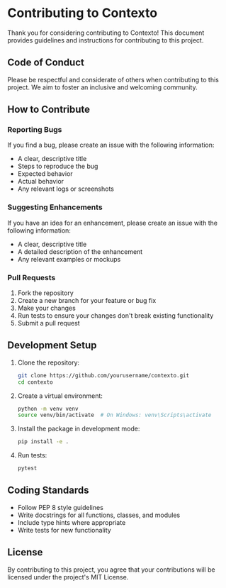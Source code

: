 # Contributing to Contexto

Thank you for considering contributing to Contexto! This document provides guidelines and instructions for contributing to this project.

## Code of Conduct

Please be respectful and considerate of others when contributing to this project. We aim to foster an inclusive and welcoming community.

## How to Contribute

### Reporting Bugs

If you find a bug, please create an issue with the following information:

- A clear, descriptive title
- Steps to reproduce the bug
- Expected behavior
- Actual behavior
- Any relevant logs or screenshots

### Suggesting Enhancements

If you have an idea for an enhancement, please create an issue with the following information:

- A clear, descriptive title
- A detailed description of the enhancement
- Any relevant examples or mockups

### Pull Requests

1. Fork the repository
2. Create a new branch for your feature or bug fix
3. Make your changes
4. Run tests to ensure your changes don't break existing functionality
5. Submit a pull request

## Development Setup

1. Clone the repository:
   ```bash
   git clone https://github.com/yourusername/contexto.git
   cd contexto
   ```

2. Create a virtual environment:
   ```bash
   python -m venv venv
   source venv/bin/activate  # On Windows: venv\Scripts\activate
   ```

3. Install the package in development mode:
   ```bash
   pip install -e .
   ```

4. Run tests:
   ```bash
   pytest
   ```

## Coding Standards

- Follow PEP 8 style guidelines
- Write docstrings for all functions, classes, and modules
- Include type hints where appropriate
- Write tests for new functionality

## License

By contributing to this project, you agree that your contributions will be licensed under the project's MIT License.
